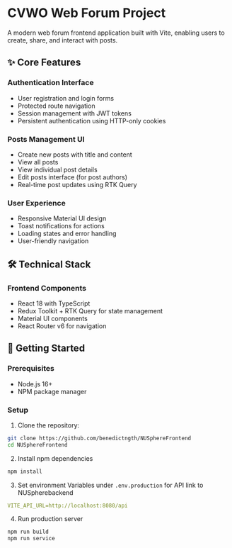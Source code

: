 # CVWO Web Forum Project

A modern web forum frontend application built with Vite, enabling users to create, share, and interact with posts.

## ✨ Core Features

### Authentication Interface

- User registration and login forms
- Protected route navigation
- Session management with JWT tokens
- Persistent authentication using HTTP-only cookies

### Posts Management UI

- Create new posts with title and content
- View all posts
- View individual post details
- Edit posts interface (for post authors)
- Real-time post updates using RTK Query

### User Experience

- Responsive Material UI design
- Toast notifications for actions
- Loading states and error handling
- User-friendly navigation

## 🛠️ Technical Stack

### Frontend Components

- React 18 with TypeScript
- Redux Toolkit + RTK Query for state management
- Material UI components
- React Router v6 for navigation

## 🚀 Getting Started

### Prerequisites

- Node.js 16+
- NPM package manager

### Setup

1. Clone the repository:

```sh
git clone https://github.com/benedictngth/NUSphereFrontend
cd NUSphereFrontend
```

2. Install npm dependencies

```bash
npm install
```

3. Set environment Variables under `.env.production` for API link to NUSpherebackend

```yaml
VITE_API_URL=http://localhost:8080/api
```

4. Run production server

```bash
npm run build
npm run service
```
